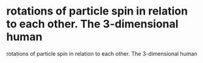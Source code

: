 # rotations of particle spin in relation to each other. The 3-dimensional human

rotations of particle spin in relation to each other. The 3-dimensional human